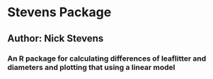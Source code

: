 # Stevens Package
## Author: Nick Stevens
### An R package for calculating differences of leaflitter and diameters and plotting that using a linear model
